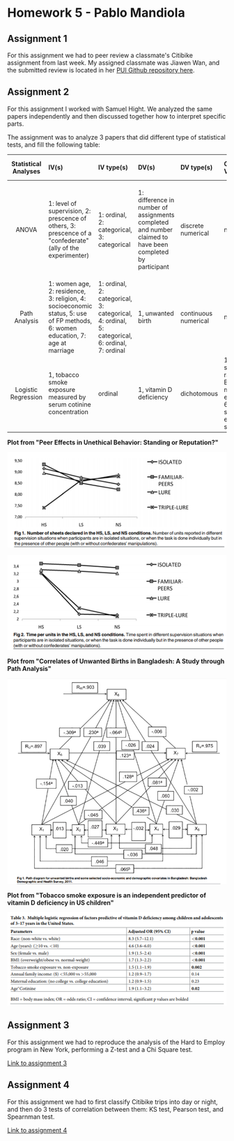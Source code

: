 # Homework 5 - Pablo Mandiola

## Assignment 1

For this assignment we had to peer review a classmate's Citibike assignment from last week. My assigned classmate was Jiawen Wan, and the submitted review is located in her [PUI Github repository here](https://github.com/rylanwan/PUI2018_jw3290/tree/master/HW4_jw3290).

## Assignment 2

For this assignment I worked with Samuel Hight. We analyzed the same papers independently and then discussed together how to interpret specific parts.

The assignment was to analyze 3 papers that did different type of statistical tests, and fill the following table:

| **Statistical Analyses**	|  **IV(s)**  |  **IV type(s)** |  **DV(s)**  |  **DV type(s)**  |  **Control Var** | **Control Var type**  | **Question to be answered** | **_H0_** | **alpha** | **link to paper**| 
|:----------:|:----------|:------------|:-------------|:-------------|:------------|:------------- |:------------------|:----:|:-------:|:-------|
ANOVA	| 1: level of supervision, 2: prescence of others, 3: prescence of a "confederate" (ally of the experimenter) | 1: ordinal, 2: categorical, 3: categorical | 1: difference in number of assignments completed and number claimed to have been completed by participant | discrete numerical | none | none | Do participants under less supervision or who witness close associates tend to cheat more often on incetivized tasks? | Difference in assignments completed and claimed, test group <= Difference in assignments completed and claimed, control group | 0.01 | [Peer Effects in Unethical Behavior: Standing or Reputation?](https://journals.plos.org/plosone/article?id=10.1371/journal.pone.0122305) |
Path Analysis	| 1: women age, 2: residence, 3: religion, 4: socioeconomic status, 5: use of FP methods, 6: women education, 7: age at marriage | 1: ordinal, 2: categorical, 3: categorical, 4: ordinal, 5: categorical, 6: ordinal, 7: ordinal | 1, unwanted birth | continuous numerical | none | none | Determine the direct, indirect and total effects of socio-demographic factors on unwanted births | direct, indirect and total effect (coefficients) for each IV = 0 | 0.05 | [Correlates of Unwanted Births in Bangladesh: A Study through Path Analysis](https://journals.plos.org/plosone/article?id=10.1371/journal.pone.0164007) |
| Logistic Regression |1, tobacco smoke exposure measured by serum cotinine concentration|ordinal|1, vitamin D deficiency|dichotomous|1: age, 2: sex, 3: race, 4: BMI, 5: maternal education, 6: family socio-economic status|1: ordinal, 2: categorical, 3: categorical, 4: ordinal, 5: ordinal, 6: ordinal| Does tobacco smoke exposure increase the prevalence of vitamin D deficiency in US children? |Effect of tobacco smoke exposure (coefficient) = 0|0.05|[Tobacco smoke exposure is an independent predictor of vitamin D deficiency in US children](https://journals.plos.org/plosone/article?id=10.1371/journal.pone.0205342)|

**Plot from "Peer Effects in Unethical Behavior: Standing or Reputation?"**

![Peer Effects in Unethical Behavior: Standing or Reputation?](plots/anova_1.PNG)

![Peer Effects in Unethical Behavior: Standing or Reputation?](plots/anova_2.PNG)

**Plot from "Correlates of Unwanted Births in Bangladesh: A Study through Path Analysis"**

![Correlates of Unwanted Births in Bangladesh: A Study through Path Analysis](plots/path_analysis.PNG)

**Plot from "Tobacco smoke exposure is an independent predictor of vitamin D deficiency in US children"**

![Tobacco smoke exposure is an independent predictor of vitamin D deficiency in US children](plots/logistic.PNG)

## Assignment 3

For this assignment we had to reproduce the analysis of the Hard to Employ program in New York, performing a Z-test and a Chi Square test.

[Link to assignment 3](HW5_3_pmb434.ipynb)

## Assignment 4

For this assignment we had to first classify Citibike trips into day or night, and then do 3 tests of correlation between them: KS test, Pearson test, and Spearnman test.

[Link to assignment 4](HW5_4_pmb434.ipynb)
